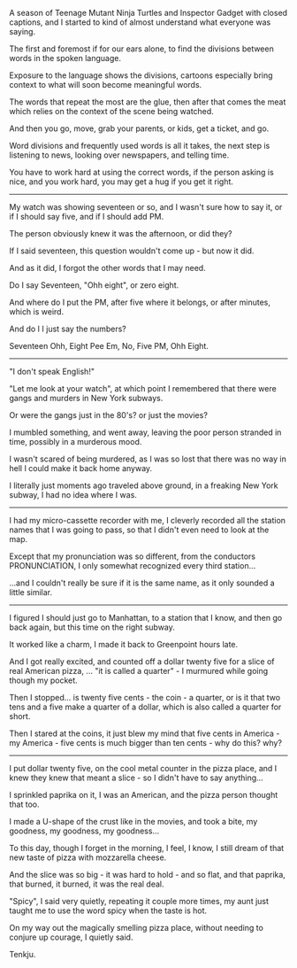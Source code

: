A season of Teenage Mutant Ninja Turtles and Inspector Gadget with closed captions,
and I started to kind of almost understand what everyone was saying.

The first and foremost if for our ears alone,
to find the divisions between words in the spoken language.

Exposure to the language shows the divisions,
cartoons especially bring context to what will soon become meaningful words.

The words that repeat the most are the glue,
then after that comes the meat which relies on the context of the scene being watched.

And then you go, move, grab your parents, or kids, get a ticket,
and go.

Word divisions and frequently used words is all it takes,
the next step is listening to news, looking over newspapers, and telling time.

You have to work hard at using the correct words,
if the person asking is nice, and you work hard, you may get a hug if you get it right.

---

My watch was showing seventeen or so,
and I wasn't sure how to say it, or if I should say five, and if I should add PM.

The person obviously knew it was the afternoon,
or did they?

If I said seventeen,
this question wouldn't come up - but now it did.

And as it did,
I forgot the other words that I may need.

Do I say Seventeen, "Ohh eight",
or zero eight.

And where do I put the PM,
after five where it belongs, or after minutes, which is weird.

And do I I just say the numbers?

Seventeen Ohh, Eight Pee Em,
No, Five PM, Ohh Eight.

---

"I don't speak English!"

"Let me look at your watch",
at which point I remembered that there were gangs and murders in New York subways.

Or were the gangs just in the 80's?
or just the movies?

I mumbled something,
and went away, leaving the poor person stranded in time, possibly in a murderous mood.

I wasn't scared of being murdered,
as I was so lost that there was no way in hell I could make it back home anyway.

I literally just moments ago traveled above ground,
in a freaking New York subway, I had no idea where I was.

---

I had my micro-cassette recorder with me,
I cleverly recorded all the station names that I was going to pass, so that I didn't even need to look at the map.

Except that my pronunciation was so different,
from the conductors PRONUNCIATION, I only somewhat recognized every third station...

...and I couldn't really be sure if it is the same name,
as it only sounded a little similar.

---

I figured I should just go to Manhattan,
to a station that I know, and then go back again, but this time on the right subway.

It worked like a charm,
I made it back to Greenpoint hours late.

And I got really excited, and counted off a dollar twenty five for a slice of real American pizza,
... "it is called a quarter" - I murmured while going though my pocket.

Then I stopped... is twenty five cents - the coin - a quarter,
or is it that two tens and a five make a quarter of a dollar, which is also called a quarter for short.

Then I stared at the coins,
it just blew my mind that five cents in America - my America - five cents is much bigger than ten cents - why do this? why?

---

I put dollar twenty five, on the cool metal counter in the pizza place,
and I knew they knew that meant a slice - so I didn't have to say anything...

I sprinkled paprika on it,
I was an American, and the pizza person thought that too.

I made a U-shape of the crust like in the movies, and took a bite,
my goodness, my goodness, my goodness...

To this day, though I forget in the morning,
I feel, I know, I still dream of that new taste of pizza with mozzarella cheese.

And the slice was so big - it was hard to hold - and so flat,
and that paprika, that burned, it burned, it was the real deal.

"Spicy", I said very quietly, repeating it couple more times,
my aunt just taught me to use the word spicy when the taste is hot.

On my way out the magically smelling pizza place,
without needing to conjure up courage, I quietly said.

Tenkju.
